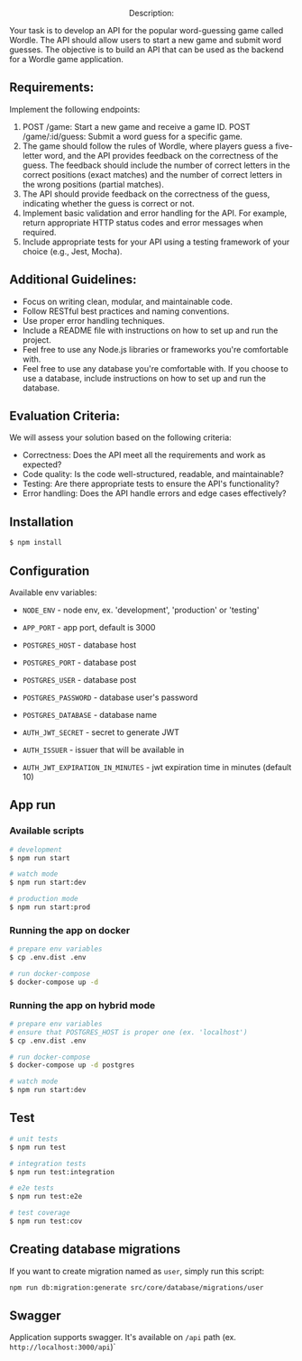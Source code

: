 <p align="center"# Wordle Game API

## Description:

Your task is to develop an API for the popular word-guessing game called Wordle. The API should allow users to start a new game and submit word guesses. The objective is to build an API that can be used as the backend for a Wordle game application.

## Requirements:

Implement the following endpoints:

1. POST /game: Start a new game and receive a game ID.
   POST /game/:id/guess: Submit a word guess for a specific game.
2. The game should follow the rules of Wordle, where players guess a five-letter word, and the API provides feedback on the correctness of the guess. The feedback should include the number of correct letters in the correct positions (exact matches) and the number of correct letters in the wrong positions (partial matches).
3. The API should provide feedback on the correctness of the guess, indicating whether the guess is correct or not.
4. Implement basic validation and error handling for the API. For example, return appropriate HTTP status codes and error messages when required.
5. Include appropriate tests for your API using a testing framework of your choice (e.g., Jest, Mocha).

## Additional Guidelines:

- Focus on writing clean, modular, and maintainable code.
- Follow RESTful best practices and naming conventions.
- Use proper error handling techniques.
- Include a README file with instructions on how to set up and run the project.
- Feel free to use any Node.js libraries or frameworks you're comfortable with.
- Feel free to use any database you're comfortable with. If you choose to use a database, include instructions on how to set up and run the database.

## Evaluation Criteria:

We will assess your solution based on the following criteria:

- Correctness: Does the API meet all the requirements and work as expected?
- Code quality: Is the code well-structured, readable, and maintainable?
- Testing: Are there appropriate tests to ensure the API's functionality?
- Error handling: Does the API handle errors and edge cases effectively?

## Installation

```bash
$ npm install
```

## Configuration

Available env variables:

- `NODE_ENV` - node env, ex. 'development', 'production' or 'testing'
- `APP_PORT` - app port, default is 3000
- `POSTGRES_HOST` - database host
- `POSTGRES_PORT` - database post
- `POSTGRES_USER` - database post
- `POSTGRES_PASSWORD` - database user's password
- `POSTGRES_DATABASE` - database name

- `AUTH_JWT_SECRET` - secret to generate JWT
- `AUTH_ISSUER` - issuer that will be available in
- `AUTH_JWT_EXPIRATION_IN_MINUTES` - jwt expiration time in minutes (default 10)

## App run

### Available scripts

```bash
# development
$ npm run start

# watch mode
$ npm run start:dev

# production mode
$ npm run start:prod
```

### Running the app on docker

```bash
# prepare env variables
$ cp .env.dist .env

# run docker-compose
$ docker-compose up -d
```

### Running the app on hybrid mode

```bash
# prepare env variables
# ensure that POSTGRES_HOST is proper one (ex. 'localhost')
$ cp .env.dist .env

# run docker-compose
$ docker-compose up -d postgres

# watch mode
$ npm run start:dev
```

## Test

```bash
# unit tests
$ npm run test

# integration tests
$ npm run test:integration

# e2e tests
$ npm run test:e2e

# test coverage
$ npm run test:cov
```

## Creating database migrations

If you want to create migration named as `user`, simply run this script:

```bash
npm run db:migration:generate src/core/database/migrations/user
```

## Swagger

Application supports swagger. It's available on `/api` path (ex. `http://localhost:3000/api`)`
